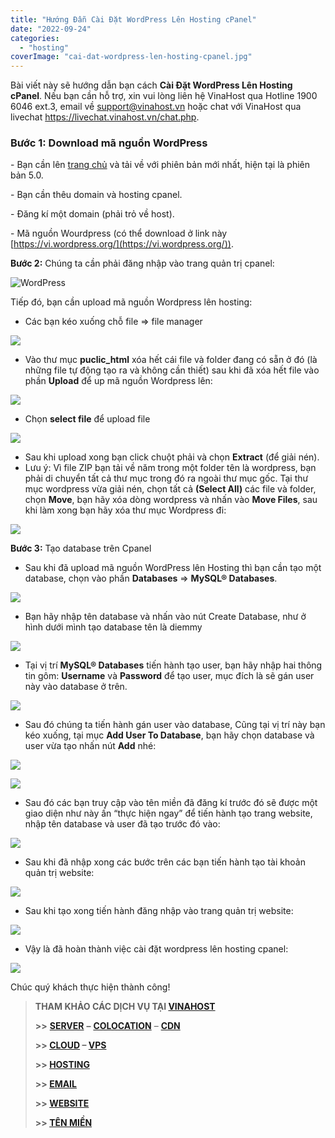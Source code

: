 ```yaml
---
title: "Hướng Đẫn Cài Đặt WordPress Lên Hosting cPanel"
date: "2022-09-24"
categories: 
  - "hosting"
coverImage: "cai-dat-wordpress-len-hosting-cpanel.jpg"
---
```


Bài viết này sẽ hướng dẫn bạn cách **Cài Đặt WordPress Lên Hosting cPanel**. Nếu bạn cần hỗ trợ, xin vui lòng liên hệ VinaHost qua Hotline 1900 6046 ext.3, email về support@vinahost.vn hoặc chat với VinaHost qua livechat https://livechat.vinahost.vn/chat.php.

### Bước 1: Download mã nguồn WordPress

\- Bạn cần lên [trang chủ](https://wordpress.org/download/) và tải về với phiên bản mới nhất, hiện tại là phiên bản 5.0.

\- Bạn cần thêu domain và hosting cpanel.

\- Đăng kí một domain (phải trỏ về host).

\- Mã nguồn Wourdpress (có thể download ở link này [https://vi.wordpress.org/](https://vi.wordpress.org/)).

**Bước 2:** Chúng ta cần phải đăng nhập vào trang quản trị cpanel:

![WordPress](images/cai-dat-wordpress-len-hosting-cpanel-1.png)

Tiếp đó, bạn cần upload mã nguồn Wordpress lên hosting:

- Các bạn kéo xuống chỗ file => file manager

![](images/cai-dat-wordpress-len-hosting-cpanel-2.png)

- Vào thư mục **puclic\_html** xóa hết cái file và folder đang có sẵn ở đó (là những file tự động tạo ra và không cần thiết) sau khi đã xóa hết file vào phần **Upload** để up mã nguồn Wordpress lên:

![](images/cai-dat-wordpress-len-hosting-cpanel-3.png)

- Chọn **select file** để upload file

![](images/cai-dat-wordpress-len-hosting-cpanel-4.png)

- Sau khi upload xong bạn click chuột phải và chọn **Extract** (để giải nén).
- Lưu ý: Vì file ZIP bạn tải về năm trong một folder tên là wordpress, bạn phải di chuyển tất cả thư mục trong đó ra ngoài thư mục gốc. Tại thư mục wordpress vừa giải nén, chọn tất cả **(Select All)** các file và folder, chọn **Move**, bạn hãy xóa dòng wordpress và nhấn vào **Move Files**, sau khi làm xong bạn hãy xóa thư mục Wordpress đi:

![](images/cai-dat-wordpress-len-hosting-cpanel-5.png)

**Bước 3:** Tạo database trên Cpanel

- Sau khi đã upload mã nguồn WordPress lên Hosting thì bạn cần tạo một database, chọn vào phần **Databases** => **MySQL® Databases**.

![](images/cai-dat-wordpress-len-hosting-cpanel-6.png)

- Bạn hãy nhập tên database và nhấn vào nút Create Database, như ở hình dưới mình tạo database tên là diemmy

![](images/cai-dat-wordpress-len-hosting-cpanel-7.png)

- Tại vị trí **MySQL® Databases** tiến hành tạo user, bạn hãy nhập hai thông tin gôm: **Username** và **Password** để tạo user, mục đích là sẽ gán user này vào database ở trên.

![](images/cai-dat-wordpress-len-hosting-cpanel-8.png)

- Sau đó chúng ta tiến hành gán user vào database, Cũng tại vị trí này bạn kéo xuống, tại mục **Add User To Database**, bạn hãy chọn database và user vừa tạo nhấn nút **Add** nhé:

![](images/cai-dat-wordpress-len-hosting-cpanel-9.png)

![](images/cai-dat-wordpress-len-hosting-cpanel-10.png)

- Sau đó các bạn truy cập vào tên miền đã đăng kí trước đó sẽ được một giao diện như này ấn “thực hiện ngay” để tiến hành tạo trang website, nhập tên database và user đã tạo trước đó vào:

![](images/cai-dat-wordpress-len-hosting-cpanel-11.png)

- Sau khi đã nhập xong các bước trên các bạn tiến hành tạo tài khoản quản trị website:

![](images/cai-dat-wordpress-len-hosting-cpanel-12.png)

- Sau khi tạo xong tiến hành đăng nhập vào trang quản trị website:

![](images/cai-dat-wordpress-len-hosting-cpanel-13.png)

- Vậy là đã hoàn thành việc cài đặt wordpress lên hosting cpanel:

![](images/cai-dat-wordpress-len-hosting-cpanel-14.png)

Chúc quý khách thực hiện thành công!

> **THAM KHẢO CÁC DỊCH VỤ TẠI [VINAHOST](https://vinahost.vn/)**
> 
> **\>>** [**SERVER**](https://vinahost.vn/thue-may-chu-rieng/) **–** [**COLOCATION**](https://vinahost.vn/colocation.html) – [**CDN**](https://vinahost.vn/dich-vu-cdn-chuyen-nghiep)
> 
> **\>> [CLOUD](https://vinahost.vn/cloud-server-gia-re/) – [VPS](https://vinahost.vn/vps-ssd-chuyen-nghiep/)**
> 
> **\>> [HOSTING](https://vinahost.vn/wordpress-hosting)**
> 
> **\>> [EMAIL](https://vinahost.vn/email-hosting)**
> 
> **\>> [WEBSITE](http://vinawebsite.vn/)**
> 
> **\>> [TÊN MIỀN](https://vinahost.vn/ten-mien-gia-re/)**
